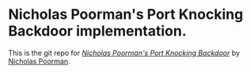 # Nicholas Poorman's Port Knocking Backdoor implementation.

This is the git repo for
[*Nicholas Poorman's Port Knocking Backdoor*](https://github.com/nickpoorman/Java-Port-Knocking-Backdoor)
by [Nicholas Poorman](http://nickpoorman.com/).
